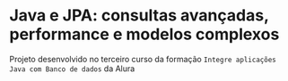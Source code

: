 # Java e JPA: consultas avançadas, performance e modelos complexos

Projeto desenvolvido no terceiro curso da formação `Integre aplicações Java com Banco de dados` da Alura